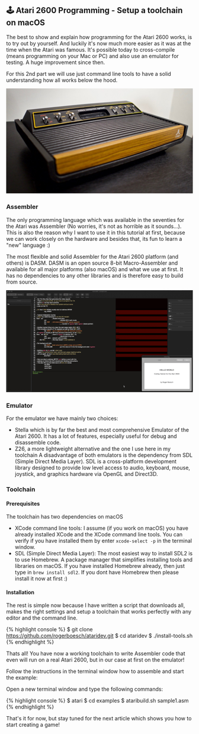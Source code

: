 ## 🕹️ Atari 2600 Programming - Setup a toolchain on macOS

The best to show and explain how programming for the Atari 2600 works, is to try out by yourself. And luckily it's now much more easier as it was at the time when the Atari was famous. It's possible today to cross-compile (means programming on your Mac or PC) and also use an emulator for testing. A huge improvement since then.

For this 2nd part we will use just command line tools to have a solid understanding how all works below the hood.

![Atari 2600](images/atari2600.jpg)

### Assembler
The only programming language which was available in the seventies for the Atari was Assembler (No worries, it's not as horrible as it sounds...). This is also the reason why I want to use it in this tutorial at first, because we can work closely on the hardware and besides that, its fun to learn a "new" language :)

The most flexible and solid Assembler for the Atari 2600 platform (and others) is DASM. DASM is an open source 8-bit Macro-Assembler and available for all major platforms (also macOS) and what we use at first. It has no dependencies to any other libraries and is therefore easy to build from source.

![Atari 2600](images/atari-assembler.gif)

### Emulator
For the emulator we have mainly two choices:

- Stella which is by far the best and most comprehensive Emulator of the Atari 2600. It has a lot of features, especially useful for debug and disassemble code.
- Z26, a more lightweight alternative and the one I use here in my toolchain
A disadvantage of both emulators is the dependency from SDL (Simple Direct Media Layer). SDL is a cross-platform development library designed to provide low level access to audio, keyboard, mouse, joystick, and graphics hardware via OpenGL and Direct3D.


### Toolchain

#### Prerequisites

The toolchain has two dependencies on macOS

- XCode command line tools: I assume (if you work on macOS) you have already installed XCode and the XCode command line tools. You can verify if you have installed them by enter `xcode-select -p` in the terminal window.
- SDL (Simple Direct Media Layer): The most easiest way to install SDL2 is to use Homebrew. A package manager that simplifies installing tools and libraries on macOS. If you have installed Homebrew already, then just type in `brew install sdl2`. If you dont have Homebrew then please install it  now at first :)


#### Installation
The rest is simple now because I have written a script that downloads all, makes the right settings and setup a toolchain that works perfectly with any editor and the command line.

{% highlight console %}
$ git clone https://github.com/rogerboesch/ataridev.git
$ cd ataridev
$ ./install-tools.sh
{% endhighlight %}

Thats all! You have now a working toolchain to write Assembler code that even will run on a real Atari 2600, but in our case at first on the emulator!

Follow the instructions in the terminal window how to assemble and start the example:

Open a new terminal window and type the following commands: 

{% highlight console %}
$ atari
$ cd examples
$ ataribuild.sh sample1.asm
{% endhighlight %}

That's it for now, but stay tuned for the  next article which shows you how to start creating a game!